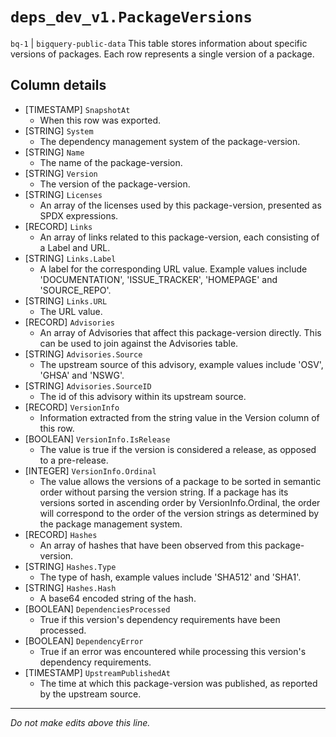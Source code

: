 # `deps_dev_v1.PackageVersions`
`bq-1` | `bigquery-public-data`
This table stores information about specific versions of packages. Each row represents a single version of a package.

## Column details
* [TIMESTAMP] `SnapshotAt`
  - When this row was exported.
* [STRING]    `System`
  - The dependency management system of the package-version.
* [STRING]    `Name`
  - The name of the package-version.
* [STRING]    `Version`
  - The version of the package-version.
* [STRING]    `Licenses`
  - An array of the licenses used by this package-version, presented as SPDX expressions.
* [RECORD]    `Links`
  - An array of links related to this package-version, each consisting of a Label and URL.
* [STRING]    `Links.Label`
  - A label for the corresponding URL value. Example values include 'DOCUMENTATION', 'ISSUE_TRACKER', 'HOMEPAGE' and 'SOURCE_REPO'.
* [STRING]    `Links.URL`
  - The URL value.
* [RECORD]    `Advisories`
  - An array of Advisories that affect this package-version directly. This can be used to join against the Advisories table.
* [STRING]    `Advisories.Source`
  - The upstream source of this advisory, example values include 'OSV', 'GHSA' and 'NSWG'.
* [STRING]    `Advisories.SourceID`
  - The id of this advisory within its upstream source.
* [RECORD]    `VersionInfo`
  - Information extracted from the string value in the Version column of this row.
* [BOOLEAN]   `VersionInfo.IsRelease`
  - The value is true if the version is considered a release, as opposed to a pre-release. 
* [INTEGER]   `VersionInfo.Ordinal`
  - The value allows the versions of a package to be sorted in semantic order without parsing the version string. If a package has its versions sorted in ascending order by VersionInfo.Ordinal, the order will correspond to the order of the version strings as determined by the package management system.
* [RECORD]    `Hashes`
  - An array of hashes that have been observed from this package-version.
* [STRING]    `Hashes.Type`
  - The type of hash, example values include 'SHA512' and 'SHA1'.
* [STRING]    `Hashes.Hash`
  - A base64 encoded string of the hash.
* [BOOLEAN]   `DependenciesProcessed`
  - True if this version's dependency requirements have been processed.
* [BOOLEAN]   `DependencyError`
  - True if an error was encountered while processing this version's dependency requirements.
* [TIMESTAMP] `UpstreamPublishedAt`
  - The time at which this package-version was published, as reported by the upstream source.

-------------------------------------------------------------------------------
*Do not make edits above this line.*
